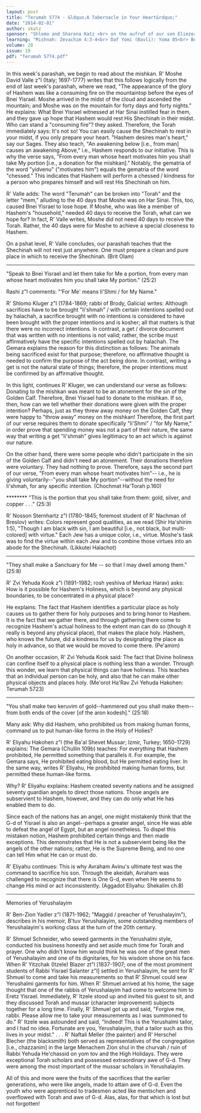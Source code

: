 ```yaml
---
layout: post
title: "Terumah 5774 - &ldquo;A Tabernacle in Your Heart&rdquo;"
date: "2014-02-01"
author: skatz
sponsor: "Shlomo and Sharona Katz <br> on the aufruf of our son Eliezer <br> and his forthcoming marriage to Elky Gilden <br>&nbsp;&nbsp;&nbsp;<br>Mrs. Rochelle Dimont and family <br> on the yahrzeit of <br> father-in-law and grandfather <br> Rabbi Shmuel Elchanan Dimont a\"h"
learning: "Mishnah: Zevachim 4:3-4<br> Daf Yomi (Bavli): Yoma 85<br> Begin Masechet Sukkah on Thursday<br> Halachah: Mishnah Berurah 329:1-3"
volume: 28
issue: 19
pdf: "Terumah 5774.pdf"
---
```


In this week's parashah, we begin to read about the mishkan. R' Moshe David Valle z"l (Italy; 1697-1777) writes that this follows logically from the end of last week's parashah, where we read, "The appearance of the glory of Hashem was like a consuming fire on the mountaintop before the eyes of Bnei Yisrael. Moshe arrived in the midst of the cloud and ascended the mountain; and Moshe was on the mountain for forty days and forty nights." He explains: What Bnei Yisrael witnessed at Har Sinai instilled fear in them, and they gave up hope that Hashem would rest His Shechinah in their midst. Who can stand a "consuming fire"? they asked. Therefore, the Torah immediately says: It's not so! You can easily cause the Shechinah to rest in your midst, if you only prepare your heart. "Hashem desires man's heart," say our Sages. They also teach, "An awakening below \[i.e., from man\] causes an awakening Above," i.e., Hashem responds to our initiative. This is why the verse says, "From every man whose heart motivates him you shall take My portion \[i.e., a donation for the mishkan\]." Notably, the gematria of the word "yidvenu" ("motivates him") equals the gematria of the word "chessed." This indicates that Hashem will perform a chessed / kindness for a person who prepares himself and will rest His Shechinah on him.

R' Valle adds: The word "Terumah" can be broken into "Torah" and the letter "mem," alluding to the 40 days that Moshe was on Har Sinai. This, too, caused Bnei Yisrael to lose hope. If Moshe, who was like a member of Hashem's "household," needed 40 days to receive the Torah, what can we hope for? In fact, R' Valle writes, Moshe did not need 40 days to receive the Torah. Rather, the 40 days were for Moshe to achieve a special closeness to Hashem.

On a pshat level, R' Valle concludes, our parashah teaches that the Shechinah will not rest just anywhere. One must prepare a clean and pure place in which to receive the Shechinah. (Brit Olam)

********

"Speak to Bnei Yisrael and let them take for Me a portion, from every man whose heart motivates him you shall take My portion." (25:2)

Rashi z"l comments: "&lsquo;For Me' means li'Shmi / for My Name."

R' Shlomo Kluger z"l (1784-1869; rabbi of Brody, Galicia) writes: Although sacrifices have to be brought "li'shmah" / with certain intentions spelled out by halachah, a sacrifice brought with no intentions is considered to have been brought with the proper intentions and is kosher; all that matters is that there were no incorrect intentions. In contrast, a get / divorce document that was written with no intentions is not valid; rather, the scribe must affirmatively have the specific intentions spelled out by halachah. The Gemara explains the reason for this distinction as follows: The animals being sacrificed exist for that purpose; therefore, no affirmative thought is needed to confirm the purpose of the act being done. In contrast, writing a get is not the natural state of things; therefore, the proper intentions must be confirmed by an affirmative thought.

In this light, continues R' Kluger, we can understand our verse as follows: Donating to the mishkan was meant to be an atonement for the sin of the Golden Calf. Therefore, Bnei Yisrael had to donate to the mishkan. If so, then, how can we tell whether their donations were given with the proper intention? Perhaps, just as they threw away money on the Golden Calf, they were happy to "throw away" money on the mishkan! Therefore, the first part of our verse requires them to donate specifically "li'Shmi" / "for My Name," in order prove that spending money was not a part of their nature, the same way that writing a get "li'shmah" gives legitimacy to an act which is against our nature.

On the other hand, there were some people who didn't participate in the sin of the Golden Calf and didn't need an atonement. Their donations therefore were voluntary. They had nothing to prove. Therefore, says the second part of our verse, "From every man whose heart motivates him"-- i.e., he is giving voluntarily--"you shall take My portion"--without the need for li'shmah, for any specific intention. (Chochmat Ha'Torah p.160)

******** "This is the portion that you shall take from them: gold, silver, and copper . . ." (25:3)

R' Nosson Sternhartz z"l (1780-1845; foremost student of R' Nachman of Breslov) writes: Colors represent good qualities, as we read (Shir Ha'shirim 1:5), "Though I am black with sin, I am beautiful \[i.e., not black, but multi-colored\] with virtue." Each Jew has a unique color, i.e., virtue. Moshe's task was to find the virtue within each Jew and to combine those virtues into an abode for the Shechinah. (Likkutei Halachot)

********

"They shall make a Sanctuary for Me -- so that I may dwell among them." (25:8)

R' Zvi Yehuda Kook z"l (1891-1982; rosh yeshiva of Merkaz Harav) asks: How is it possible for Hashem's Holiness, which is beyond any physical boundaries, to be concentrated in a physical place?

He explains: The fact that Hashem identifies a particular place as holy causes us to gather there for holy purposes and to bring honor to Hashem. It is the fact that we gather there, and through gathering there come to recognize Hashem's actual holiness to the extent man can do so (though it really is beyond any physical place), that makes the place holy. Hashem, who knows the future, did a kindness for us by designating the place as holy in advance, so that we would be moved to come there. (Pe'amim)

On another occasion, R' Zvi Yehuda Kook said: The fact that Divine holiness can confine itself to a physical place is nothing less than a wonder. Through this wonder, we learn that physical things can have holiness. This teaches that an individual person can be holy, and also that he can make other physical objects and places holy. (Me'orot Ha'Rav Zvi Yehuda Hakohen: Terumah 5723)

********

"You shall make two keruvim of gold--hammered out you shall make them-- from both ends of the cover \[of the aron kodesh\]." (25:18)

Many ask: Why did Hashem, who prohibited us from making human forms, command us to put human-like forms in the Holy of Holies?

R' Eliyahu Hakohen z"l (the Ba'al Shevet Mussar; Izmir, Turkey; 1650-1729) explains: The Gemara (Chullin 109b) teaches: For everything that Hashem prohibited, He permitted something that parallels it. For example, the Gemara says, He prohibited eating blood, but He permitted eating liver. In the same way, writes R' Eliyahu, He prohibited making human forms, but permitted these human-like forms.

Why? R' Eliyahu explains: Hashem created seventy nations and he assigned seventy guardian angels to direct those nations. Those angels are subservient to Hashem, however, and they can do only what He has enabled them to do.

Since each of the nations has an angel, one might mistakenly think that the G-d of Yisrael is also an angel--perhaps a greater angel, since He was able to defeat the angel of Egypt, but an angel nonetheless. To dispel this mistaken notion, Hashem prohibited certain things and then made exceptions. This demonstrates that He is not a subservient being like the angels of the other nations; rather, He is the Supreme Being, and no one can tell Him what He can or must do.

R' Eliyahu continues: This is why Avraham Avinu's ultimate test was the command to sacrifice his son. Through the akeidah, Avraham was challenged to recognize that there is One G-d, even when He seems to change His mind or act inconsistently. (Aggadot Eliyahu: Shekalim ch.8)

********

Memories of Yerushalayim

R' Ben-Zion Yadler z"l (1871-1962; "Maggid / preacher of Yerushalayim"), describes in his memoir, B'tuv Yerushalayim, some outstanding members of Yerushalayim's working class at the turn of the 20th century.

R' Shmuel Schneider, who sewed garments in the Yerushalmi style, conducted his business honestly and set aside much time for Torah and prayer. One who didn't know him would think he was one of the great men of Yerushalayim and one of its dignitaries, for his wisdom shone on his face. When R' Yitzchak (Itzele) Blazer zt"l \[1837-1907; one of the most prominent students of Rabbi Yisrael Salanter z"l\] settled in Yerushalayim, he sent for R' Shmuel to come and take his measurements so that R' Shmuel could sew Yerushalmi garments for him. When R' Shmuel arrived at his home, the sage thought that one of the rabbis of Yerushalayim had come to welcome him to Eretz Yisrael. Immediately, R' Itzele stood up and invited his guest to sit, and they discussed Torah and mussar (character improvement) subjects together for a long time. Finally, R' Shmuel got up and said, "Forgive me, rabbi. Please allow me to take your measurements as I was summoned to do." R' Itzele was astounded and said, "Indeed! This is the Yerushalmi tailor, and I had no idea. Fortunate are you, Yerushalayim, that a tailor such as this lives in your midst." . . . R' Naftali Meller (the painter) and R' Herschel Blecher (the blacksmith) both served as representatives of the congregation \[i.e., chazzanim\] in the large Menachem Zion shul in the churvah / ruin of Rabbi Yehuda He'chassid on yom tov and the High Holidays. They were exceptional Torah scholars and possessed extraordinary awe of G-d. They were among the most important of the mussar scholars in Yerushalayim.

All of this and more were the fruits of the sacrifices that the earlier generations, who were like angels, made to attain awe of G-d. Even the youth who were apprenticed to tradesmen acted like mentschen and overflowed with Torah and awe of G-d. Alas, alas, for that which is lost but not forgotten!

